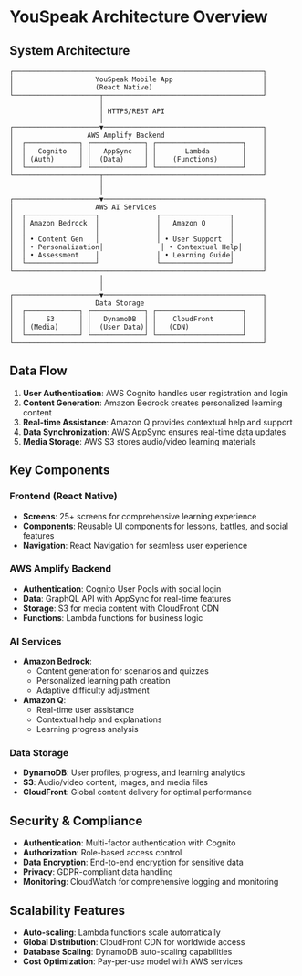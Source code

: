 # YouSpeak Architecture Overview

## System Architecture

```
┌─────────────────────────────────────────────────────────────┐
│                    YouSpeak Mobile App                      │
│                    (React Native)                           │
└─────────────────────┬───────────────────────────────────────┘
                      │
                      │ HTTPS/REST API
                      │
┌─────────────────────▼───────────────────────────────────────┐
│                  AWS Amplify Backend                        │
│  ┌─────────────┐ ┌─────────────┐ ┌─────────────────────┐    │
│  │   Cognito   │ │   AppSync   │ │       Lambda        │    │
│  │ (Auth)      │ │  (Data)     │ │    (Functions)      │    │
│  └─────────────┘ └─────────────┘ └─────────────────────┘    │
└─────────────────────┬───────────────────────────────────────┘
                      │
                      │
┌─────────────────────▼───────────────────────────────────────┐
│                    AWS AI Services                          │
│  ┌─────────────────┐              ┌─────────────────┐       │
│  │ Amazon Bedrock  │              │   Amazon Q      │       │
│  │                 │              │                 │       │
│  │ • Content Gen   │              │ • User Support  │       │
│  │ • Personalization│              │ • Contextual Help│     │
│  │ • Assessment    │              │ • Learning Guide│       │
│  └─────────────────┘              └─────────────────┘       │
└─────────────────────────────────────────────────────────────┘
                      │
                      │
┌─────────────────────▼───────────────────────────────────────┐
│                    Data Storage                             │
│  ┌─────────────┐ ┌─────────────┐ ┌─────────────────────┐    │
│  │     S3      │ │   DynamoDB  │ │    CloudFront       │    │
│  │ (Media)     │ │  (User Data)│ │   (CDN)             │    │
│  └─────────────┘ └─────────────┘ └─────────────────────┘    │
└─────────────────────────────────────────────────────────────┘
```

## Data Flow

1. **User Authentication**: AWS Cognito handles user registration and login
2. **Content Generation**: Amazon Bedrock creates personalized learning content
3. **Real-time Assistance**: Amazon Q provides contextual help and support
4. **Data Synchronization**: AWS AppSync ensures real-time data updates
5. **Media Storage**: AWS S3 stores audio/video learning materials

## Key Components

### Frontend (React Native)
- **Screens**: 25+ screens for comprehensive learning experience
- **Components**: Reusable UI components for lessons, battles, and social features
- **Navigation**: React Navigation for seamless user experience

### AWS Amplify Backend
- **Authentication**: Cognito User Pools with social login
- **Data**: GraphQL API with AppSync for real-time features
- **Storage**: S3 for media content with CloudFront CDN
- **Functions**: Lambda functions for business logic

### AI Services
- **Amazon Bedrock**: 
  - Content generation for scenarios and quizzes
  - Personalized learning path creation
  - Adaptive difficulty adjustment
- **Amazon Q**:
  - Real-time user assistance
  - Contextual help and explanations
  - Learning progress analysis

### Data Storage
- **DynamoDB**: User profiles, progress, and learning analytics
- **S3**: Audio/video content, images, and media files
- **CloudFront**: Global content delivery for optimal performance

## Security & Compliance

- **Authentication**: Multi-factor authentication with Cognito
- **Authorization**: Role-based access control
- **Data Encryption**: End-to-end encryption for sensitive data
- **Privacy**: GDPR-compliant data handling
- **Monitoring**: CloudWatch for comprehensive logging and monitoring

## Scalability Features

- **Auto-scaling**: Lambda functions scale automatically
- **Global Distribution**: CloudFront CDN for worldwide access
- **Database Scaling**: DynamoDB auto-scaling capabilities
- **Cost Optimization**: Pay-per-use model with AWS services

